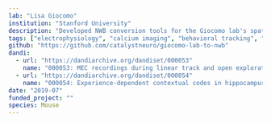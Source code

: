 ```yaml
---
lab: "Lisa Giocomo"
institution: "Stanford University"
description: "Developed NWB conversion tools for the Giocomo lab's spatial navigation datasets, including tetrode and Neuropixel recordings from medial entorhinal cortex, and two-photon calcium imaging from hippocampal CA1. The conversion pipeline handles multi-modal data including neural recordings, virtual reality behavior, and head motion measurements."
tags: ["electrophysiology", "calcium imaging", "behavioral tracking", "spatial navigation"]
github: "https://github.com/catalystneuro/giocomo-lab-to-nwb"
dandi:
  - url: "https://dandiarchive.org/dandiset/000053"
    name: "000053: MEC recordings during linear track and open exploration"
  - url: "https://dandiarchive.org/dandiset/000054"
    name: "000054: Experience-dependent contextual codes in hippocampus"
date: "2019-07"
funded_project: ""
species: Mouse
---
```


